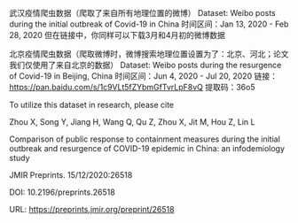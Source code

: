 武汉疫情爬虫数据（爬取了来自所有地理位置的微博）
Dataset: Weibo posts during the initial outbreak of Covid-19 in China
时间区间：Jan 13, 2020 - Feb 28, 2020
但在链接中，你同样可以下载3月和4月初的微博数据

北京疫情爬虫数据（爬取微博时，微博搜索地理位置设置为了：北京、河北；论文我们仅使用了来自北京的数据）
Dataset: Weibo posts during the resurgence of Covid-19 in Beijing, China
时间区间：Jun 4, 2020 - Jul 20, 2020
链接：https://pan.baidu.com/s/1c9VLt5fZYbmGfTvrLpF8vQ 
提取码：36o5

To utilize this dataset in research, please cite

Zhou X, Song Y, Jiang H, Wang Q, Qu Z, Zhou X, Jit M, Hou Z, Lin L

Comparison of public response to containment measures during the initial outbreak and resurgence of COVID-19 epidemic in China: an infodemiology study

JMIR Preprints. 15/12/2020:26518

DOI: 10.2196/preprints.26518

URL: https://preprints.jmir.org/preprint/26518
